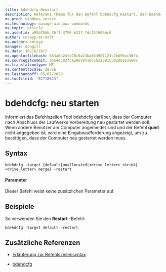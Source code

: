 ```yaml
---
title: bdehdcfg-Neustart
description: Referenz Thema für den Befehl bdehdcfg Restart, der bdehdcfg mitteilt, dass der Computer nach Abschluss der Laufwerks Vorbereitung neu gestartet werden soll.
ms.prod: windows-server
ms.technology: manage-windows-commands
ms.topic: article
ms.assetid: a98b76bb-36f1-4790-b337-7dc35f606bc6
author: coreyp-at-msft
ms.author: coreyp
manager: dongill
ms.date: 10/16/2017
ms.openlocfilehash: 684a6a24fe78c0a23ba954981121c7bd99ac56fb
ms.sourcegitcommit: ab64dc83fca28039416c26226815502d0193500c
ms.translationtype: MT
ms.contentlocale: de-DE
ms.lasthandoff: 05/01/2020
ms.locfileid: "82718623"
---
```

# <a name="bdehdcfg-restart"></a>bdehdcfg: neu starten

Informiert das Befehlszeilen Tool bdehdcfg darüber, dass der Computer nach Abschluss der Laufwerks Vorbereitung neu gestartet werden soll. Wenn andere Benutzer am Computer angemeldet sind und der Befehl **quiet** nicht angegeben ist, wird eine Eingabeaufforderung angezeigt, um zu bestätigen, dass der Computer neu gestartet werden muss.

## <a name="syntax"></a>Syntax

```
bdehdcfg -target {default|unallocated|<drive_letter> shrink|<drive_letter> merge} -restart
```

#### <a name="parameters"></a>Parameter

Dieser Befehl weist keine zusätzlichen Parameter auf.

## <a name="examples"></a>Beispiele

So verwenden Sie den **Restart** -Befehl:

```
bdehdcfg -target default -restart
```

## <a name="additional-references"></a>Zusätzliche Referenzen

- [Erläuterung zur Befehlszeilensyntax](command-line-syntax-key.md)

- [bdehdcfg](bdehdcfg.md)

